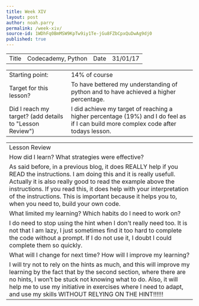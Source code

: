 ```yaml
---
title: Week XIV
layout: post
author: noah.parry
permalink: /week-xiv/
source-id: 1WDhFq0BmMSW9KpTw9iy1Te-jGu8FZbCpxQuDwAg9dj0
published: true
---
```

<table>
  <tr>
    <td>Title</td>
    <td>Codecademy, Python</td>
    <td>Date</td>
    <td>31/01/17</td>
  </tr>
</table>


<table>
  <tr>
    <td>Starting point:</td>
    <td>14% of course</td>
  </tr>
  <tr>
    <td>Target for this lesson?</td>
    <td>To have bettered my understanding of python and to have achieved a higher percentage.</td>
  </tr>
  <tr>
    <td>Did I reach my target? 
(add details to "Lesson Review")</td>
    <td> I did achieve my target of reaching a higher percentage (19%) and I do feel as if I can build more complex code after todays lesson.</td>
  </tr>
</table>


<table>
  <tr>
    <td>Lesson Review</td>
  </tr>
  <tr>
    <td>How did I learn? What strategies were effective? </td>
  </tr>
  <tr>
    <td>As said before, in a previous blog, it does REALLY help if you READ the instructions. I am doing this and it is really usefull. Actually it is also really good to read the example above the instructions. If you read this, it does help with your interpretation of the instructions. This is important because it helps you to, when you need to, build your own code.</td>
  </tr>
  <tr>
    <td>What limited my learning? Which habits do I need to work on? </td>
  </tr>
  <tr>
    <td>I do need to stop using the hint when I don't really need too. It is not that I am lazy, I just sometimes find it too hard to complete the code without a prompt. If I do not use it, I doubt I could complete them so quickly.</td>
  </tr>
  <tr>
    <td>What will I change for next time? How will I improve my learning?</td>
  </tr>
  <tr>
    <td>I will try not to rely on the hints as much, and this will improve my learning by the fact that by the second section, where there are no hints, I won’t be stuck not knowing what to do. Also, it will help me to use my initiative in exercises where I need to adapt, and use my skills WITHOUT RELYING ON THE HINT!!!!!! </td>
  </tr>
</table>



